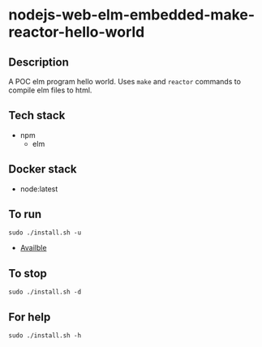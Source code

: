 # nodejs-web-elm-embedded-make-reactor-hello-world

## Description
A POC elm program hello world.
Uses `make` and `reactor` commands to
compile elm files to html.

## Tech stack
- npm
    - elm

## Docker stack
- node:latest

## To run
`sudo ./install.sh -u`
- [Availble](http://localhost/index.html)

## To stop
`sudo ./install.sh -d`

## For help
`sudo ./install.sh -h`
